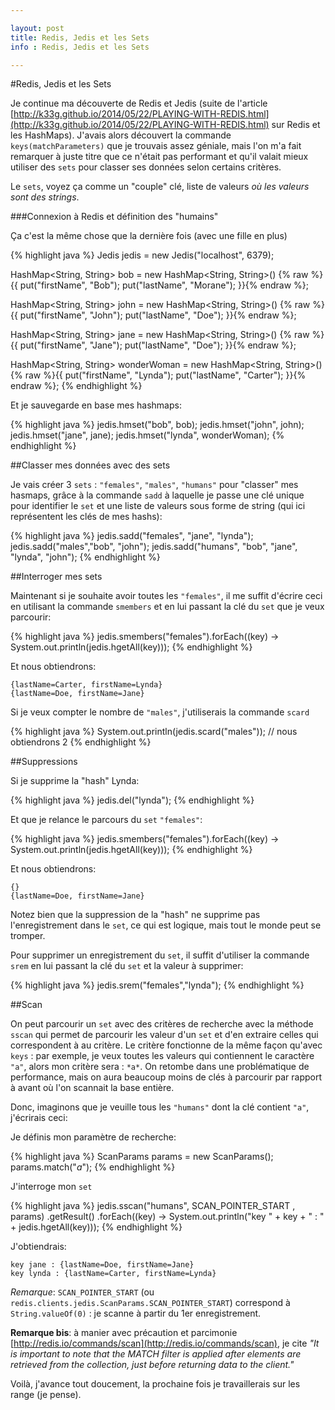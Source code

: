 ```yaml
---

layout: post
title: Redis, Jedis et les Sets
info : Redis, Jedis et les Sets

---
```


#Redis, Jedis et les Sets

Je continue ma découverte de Redis et Jedis (suite de l'article [http://k33g.github.io/2014/05/22/PLAYING-WITH-REDIS.html](http://k33g.github.io/2014/05/22/PLAYING-WITH-REDIS.html) sur Redis et les HashMaps). J'avais alors découvert la commande `keys(matchParameters)` que je trouvais assez géniale, mais l'on m'a fait remarquer à juste titre que ce n'était pas performant et qu'il valait mieux utiliser des `sets` pour classer ses données selon certains critères.

Le `sets`, voyez ça comme un "couple" clé, liste de valeurs *où les valeurs sont des strings*.

###Connexion à Redis et définition des "humains"

Ça c'est la même chose que la dernière fois (avec une fille en plus)

{% highlight java %}
Jedis jedis = new Jedis("localhost", 6379);

HashMap<String, String> bob = new HashMap<String, String>() {% raw %}{{
  put("firstName", "Bob");
  put("lastName", "Morane");
}}{% endraw %};

HashMap<String, String> john = new HashMap<String, String>() {% raw %}{{
  put("firstName", "John");
  put("lastName", "Doe");
}}{% endraw %};

HashMap<String, String> jane = new HashMap<String, String>() {% raw %}{{
  put("firstName", "Jane");
  put("lastName", "Doe");
}}{% endraw %};

HashMap<String, String> wonderWoman = new HashMap<String, String>() {% raw %}{{
  put("firstName", "Lynda");
  put("lastName", "Carter");
}}{% endraw %};
{% endhighlight %}

Et je sauvegarde en base mes hashmaps:

{% highlight java %}
jedis.hmset("bob", bob);
jedis.hmset("john", john);
jedis.hmset("jane", jane);
jedis.hmset("lynda", wonderWoman);
{% endhighlight %}

##Classer mes données avec des sets

Je vais créer 3 `sets` : `"females"`, `"males"`, `"humans"` pour "classer" mes hasmaps, grâce à la commande `sadd` à laquelle je passe une clé unique pour identifier le `set` et une liste de valeurs sous forme de string (qui ici représentent les clés de mes hashs):

{% highlight java %}
jedis.sadd("females", "jane", "lynda");
jedis.sadd("males","bob", "john"); 
jedis.sadd("humans", "bob", "jane", "lynda", "john");
{% endhighlight %}

##Interroger mes sets

Maintenant si je souhaite avoir toutes les `"females"`, il me suffit d'écrire ceci en utilisant la commande `smembers` et en lui passant la clé du `set` que je veux parcourir:

{% highlight java %}
jedis.smembers("females").forEach((key) -> System.out.println(jedis.hgetAll(key)));
{% endhighlight %}

Et nous obtiendrons:

    {lastName=Carter, firstName=Lynda}
    {lastName=Doe, firstName=Jane}

Si je veux compter le nombre de `"males"`, j'utiliserais la commande `scard`

{% highlight java %}
System.out.println(jedis.scard("males")); // nous obtiendrons 2
{% endhighlight %}

##Suppressions

Si je supprime la "hash" Lynda:

{% highlight java %}
jedis.del("lynda");
{% endhighlight %}

Et que je relance le parcours du `set` `"females"`:

{% highlight java %}
jedis.smembers("females").forEach((key) -> System.out.println(jedis.hgetAll(key)));
{% endhighlight %}

Et nous obtiendrons:

    {}
    {lastName=Doe, firstName=Jane}

Notez bien que la suppression de la "hash" ne supprime pas l'enregistrement dans le `set`, ce qui est logique, mais tout le monde peut se tromper.

Pour supprimer un enregistrement du `set`, il suffit d'utiliser la commande `srem` en lui passant la clé du `set` et la valeur à supprimer:

{% highlight java %}
jedis.srem("females","lynda");
{% endhighlight %}

##Scan

On peut parcourir un `set` avec des critères de recherche avec la méthode `sscan` qui permet de parcourir les valeur d'un `set` et d'en extraire celles qui correspondent à au critère. Le critère fonctionne de la même façon qu'avec `keys` : par exemple, je veux toutes les valeurs qui contiennent le caractère `"a"`, alors mon critère sera : `*a*`. On retombe dans une problématique de performance, mais on aura beaucoup moins de clés à parcourir par rapport à avant où l'on scannait la base entière.

Donc, imaginons que je veuille tous les `"humans"` dont la clé contient `"a"`, j'écrirais ceci:

Je définis mon paramètre de recherche:

{% highlight java %}
ScanParams params = new ScanParams();
params.match("*a*");
{% endhighlight %}

J'interroge mon `set`

{% highlight java %}
jedis.sscan("humans", SCAN_POINTER_START , params)
      .getResult()
      .forEach((key) -> System.out.println("key " + key + " : " + jedis.hgetAll(key)));
{% endhighlight %}

J'obtiendrais:

    key jane : {lastName=Doe, firstName=Jane}
    key lynda : {lastName=Carter, firstName=Lynda}

*Remarque*: `SCAN_POINTER_START` (ou `redis.clients.jedis.ScanParams.SCAN_POINTER_START`) correspond à `String.valueOf(0)` : je scanne à partir du 1er enregistrement.

**Remarque bis**: à manier avec précaution et parcimonie [http://redis.io/commands/scan](http://redis.io/commands/scan), je cite *"It is important to note that the MATCH filter is applied after elements are retrieved from the collection, just before returning data to the client."*

Voilà, j'avance tout doucement, la prochaine fois je travaillerais sur les range (je pense).

